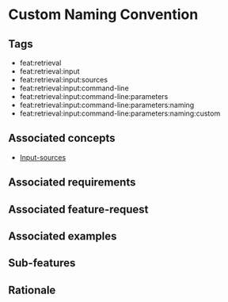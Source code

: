 # Custom Naming Convention

## Tags

- feat:retrieval
- feat:retrieval:input
- feat:retrieval:input:sources
- feat:retrieval:input:command-line
- feat:retrieval:input:command-line:parameters
- feat:retrieval:input:command-line:parameters:naming
- feat:retrieval:input:command-line:parameters:naming:custom

## Associated concepts

- [Input-sources](../../../../../../../../concepts/input/sources.md)

## Associated requirements

## Associated feature-request

## Associated examples

## Sub-features

## Rationale
